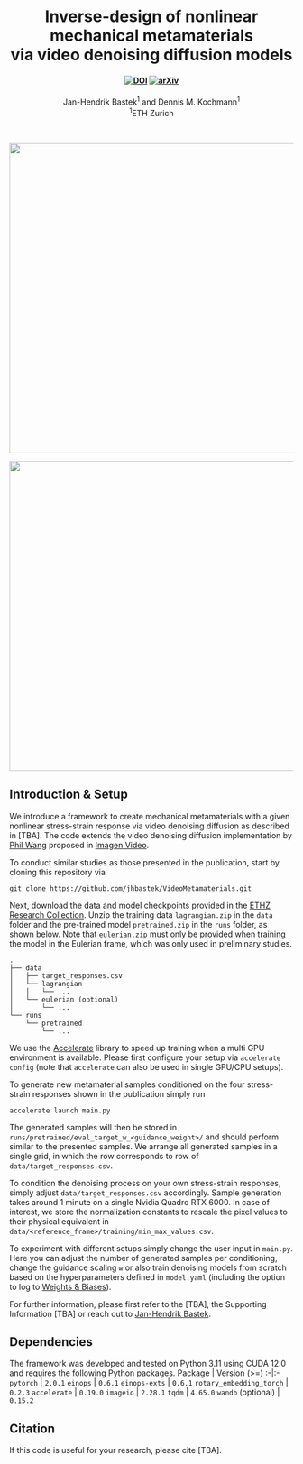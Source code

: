 <h1 align="center">Inverse-design of nonlinear mechanical metamaterials<br>via video denoising diffusion models</h1>
<h4 align="center">
<a href="https://doi.org/10.5281/zenodo.10011767"><img src="https://zenodo.org/badge/DOI/10.5281/zenodo.10011767.svg" alt="DOI"></a>  
<a href="https://arxiv.org/abs/2305.19836"><img src="https://img.shields.io/badge/arXiv-2305.19836-blue" alt="arXiv"></a>
</h4>
<div align="center">
  <span class="author-block">
    <a>Jan-Hendrik Bastek</a><sup>1</sup> and</span>
  <span class="author-block">
    <a>Dennis M. Kochmann</a><sup>1</sup></span>
</div>
<div align="center">
  <span class="author-block"><sup>1</sup>ETH Zurich</span>
</div>

$~$
<p align="center"><img src="pred_light.gif#gh-light-mode-only" width="550"\></p>
<p align="center"><img src="pred_dark.gif#gh-dark-mode-only" width="550"\></p>

## Introduction & Setup
We introduce a framework to create mechanical metamaterials with a given nonlinear stress-strain response via video denoising diffusion as described in [TBA]. The code extends the video denoising diffusion implementation by [Phil Wang](https://github.com/lucidrains/imagen-pytorch) proposed in [Imagen Video](https://imagen.research.google/video/).

To conduct similar studies as those presented in the publication, start by cloning this repository via
```
git clone https://github.com/jhbastek/VideoMetamaterials.git
```

Next, download the data and model checkpoints provided in the [ETHZ Research Collection](https://doi.org/10.3929/ethz-b-000629716). Unzip the training data `lagrangian.zip` in the `data` folder and the pre-trained model `pretrained.zip` in the `runs` folder, as shown below. Note that `eulerian.zip` must only be provided when training the model in the Eulerian frame, which was only used in preliminary studies.
```
.
├── data
│   ├── target_responses.csv
│   └── lagrangian
│   │   └── ...
│   └── eulerian (optional)
│       └── ...
└── runs
    └── pretrained
        └── ...
```

We use the [Accelerate](https://huggingface.co/docs/accelerate/index) library to speed up training when a multi GPU environment is available. Please first configure your setup via `accelerate config` (note that `accelerate` can also be used in single GPU/CPU setups).

To generate new metamaterial samples conditioned on the four stress-strain responses shown in the publication simply run
```
accelerate launch main.py
```
The generated samples will then be stored in `runs/pretrained/eval_target_w_<guidance_weight>/` and should perform similar to the presented samples. We arrange all generated samples in a single grid, in which the row corresponds to row of `data/target_responses.csv`.   

To condition the denoising process on your own stress-strain responses, simply adjust `data/target_responses.csv` accordingly. Sample generation takes around 1 minute on a single Nvidia Quadro RTX 6000. In case of interest, we store the normalization constants to rescale the pixel values to their physical equivalent in `data/<reference_frame>/training/min_max_values.csv`.

To experiment with different setups simply change the user input in `main.py`. Here you can adjust the number of generated samples per conditioning, change the guidance scaling `w` or also train denoising models from scratch based on the hyperparameters defined in `model.yaml` (including the option to log to [Weights & Biases](https://wandb.ai)).

For further information, please first refer to the [TBA], the Supporting Information [TBA] or reach out to [Jan-Hendrik Bastek](mailto:jbastek@ethz.ch).

## Dependencies

The framework was developed and tested on Python 3.11 using CUDA 12.0 and requires the following Python packages.
Package | Version (>=)
:-|:-
`pytorch`       | `2.0.1`
`einops`        | `0.6.1`
`einops-exts`   | `0.6.1`
`rotary_embedding_torch` | `0.2.3`
`accelerate`    | `0.19.0`
`imageio`       | `2.28.1`
`tqdm`          | `4.65.0`
`wandb` (optional)        | `0.15.2`

## Citation

If this code is useful for your research, please cite [TBA].

